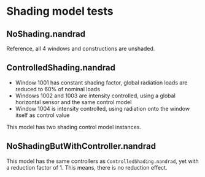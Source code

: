 # Shading model tests

## NoShading.nandrad

Reference, all 4 windows and constructions are unshaded.

## ControlledShading.nandrad

- Window 1001 has constant shading factor, global radiation loads are reduced to 60% of nominal loads
- Windows 1002 and 1003 are intensity controlled, using a global horizontal sensor and the same control model
- Window 1004 is intensity controlled, using radiation onto the window itself as control value

This model has two shading control model instances.

## NoShadingButWithController.nandrad

This model has the same controllers as `ControlledShading.nandrad`, yet with a reduction factor of 1. This means,
there is no reduction effect.

